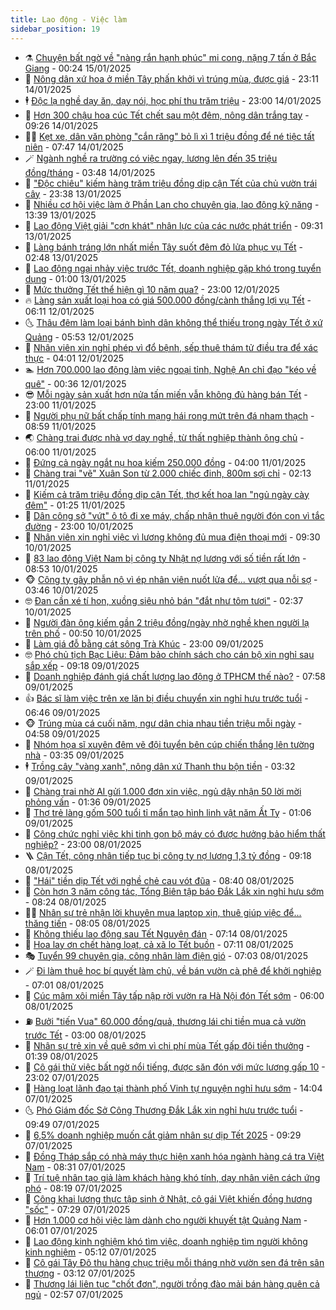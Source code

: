 ```yaml
---
title: Lao động - Việc làm
sidebar_position: 19
---
```


<!-- dantri-lao-dong-viec-lam:START -->
- ⚗️ [Chuyện bất ngờ về &quot;nàng rắn hạnh phúc&quot; mi cong, nặng 7 tấn ở Bắc Giang](https://dantri.com.vn/lao-dong-viec-lam/chuyen-bat-ngo-ve-nang-ran-hanh-phuc-mi-cong-nang-7-tan-o-bac-giang-20250114213126887.htm) - 00:24 15/01/2025
- 🙉 [Nông dân xứ hoa ở miền Tây phấn khởi vì trúng mùa, được giá](https://dantri.com.vn/tet-2025/nong-dan-xu-hoa-o-mien-tay-phan-khoi-vi-trung-mua-duoc-gia-20250114113918870.htm) - 23:11 14/01/2025
- 🕴 [Độc lạ nghề dạy ăn, dạy nói, học phí thu trăm triệu](https://dantri.com.vn/lao-dong-viec-lam/doc-la-nghe-day-an-day-noi-hoc-phi-thu-tram-trieu-20250113154543401.htm) - 23:00 14/01/2025
- 🧐 [Hơn 300 chậu hoa cúc Tết chết sau một đêm, nông dân trắng tay](https://dantri.com.vn/lao-dong-viec-lam/hon-300-chau-hoa-cuc-tet-chet-sau-mot-dem-nong-dan-trang-tay-20250114151446097.htm) - 09:26 14/01/2025
- 🧑‍💻 [Kẹt xe, dân văn phòng &quot;cắn răng&quot; bỏ lì xì 1 triệu đồng để né tiệc tất niên](https://dantri.com.vn/lao-dong-viec-lam/ket-xe-dan-van-phong-can-rang-bo-li-xi-1-trieu-dong-de-ne-tiec-tat-nien-20250114131408803.htm) - 07:47 14/01/2025
- 🪄 [Ngành nghề ra trường có việc ngay, lương lên đến 35 triệu đồng/tháng](https://dantri.com.vn/lao-dong-viec-lam/nganh-nghe-ra-truong-co-viec-ngay-luong-len-den-35-trieu-dongthang-20250114095424967.htm) - 03:48 14/01/2025
- 🦣 [&quot;Độc chiêu&quot; kiếm hàng trăm triệu đồng dịp cận Tết của chủ vườn trái cây](https://dantri.com.vn/lao-dong-viec-lam/doc-chieu-kiem-hang-tram-trieu-dong-dip-can-tet-cua-chu-vuon-trai-cay-20250113103618594.htm) - 23:38 13/01/2025
- 🎡 [Nhiều cơ hội việc làm ở Phần Lan cho chuyên gia, lao động kỹ năng](https://dantri.com.vn/lao-dong-viec-lam/nhieu-co-hoi-viec-lam-o-phan-lan-cho-chuyen-gia-lao-dong-ky-nang-20250113202026818.htm) - 13:39 13/01/2025
- 🦍 [Lao động Việt giải &quot;cơn khát&quot; nhân lực của các nước phát triển](https://dantri.com.vn/lao-dong-viec-lam/lao-dong-viet-giai-con-khat-nhan-luc-cua-cac-nuoc-phat-trien-20250113132944384.htm) - 09:31 13/01/2025
- 🫶 [Làng bánh tráng lớn nhất miền Tây suốt đêm đỏ lửa phục vụ Tết](https://dantri.com.vn/lao-dong-viec-lam/lang-banh-trang-lon-nhat-mien-tay-suot-dem-do-lua-phuc-vu-tet-20250110110920992.htm) - 02:48 13/01/2025
- 🥸 [Lao động ngại nhảy việc trước Tết, doanh nghiệp gặp khó trong tuyển dụng](https://dantri.com.vn/lao-dong-viec-lam/lao-dong-ngai-nhay-viec-truoc-tet-doanh-nghiep-gap-kho-trong-tuyen-dung-20250112173110147.htm) - 01:00 13/01/2025
- 🎡 [Mức thưởng Tết thể hiện gì 10 năm qua?](https://dantri.com.vn/lao-dong-viec-lam/muc-thuong-tet-the-hien-gi-10-nam-qua-20250112183422187.htm) - 23:00 12/01/2025
- 🔥 [Làng sản xuất loại hoa có giá 500.000 đồng/cành thắng lợi vụ Tết](https://dantri.com.vn/lao-dong-viec-lam/lang-san-xuat-loai-hoa-co-gia-500000-dongcanh-thang-loi-vu-tet-20250111171522783.htm) - 06:11 12/01/2025
- 🌜 [Thâu đêm làm loại bánh bình dân không thể thiếu trong ngày Tết ở xứ Quảng](https://dantri.com.vn/lao-dong-viec-lam/thau-dem-lam-loai-banh-binh-dan-khong-the-thieu-trong-ngay-tet-o-xu-quang-20250111154352151.htm) - 05:53 12/01/2025
- 🤭 [Nhân viên xin nghỉ phép vì đổ bệnh, sếp thuê thám tử điều tra để xác thực](https://dantri.com.vn/lao-dong-viec-lam/nhan-vien-xin-nghi-phep-vi-do-benh-sep-thue-tham-tu-dieu-tra-de-xac-thuc-20250112013706712.htm) - 04:01 12/01/2025
- 🏊 [Hơn 700.000 lao động làm việc ngoại tỉnh, Nghệ An chỉ đạo &quot;kéo về quê&quot;](https://dantri.com.vn/lao-dong-viec-lam/hon-700000-lao-dong-lam-viec-ngoai-tinh-nghe-an-chi-dao-keo-ve-que-20250111181511534.htm) - 00:36 12/01/2025
- 😎 [Mỗi ngày sản xuất hơn nửa tấn miến vẫn không đủ hàng bán Tết](https://dantri.com.vn/lao-dong-viec-lam/moi-ngay-san-xuat-hon-nua-tan-mien-van-khong-du-hang-ban-tet-20250111095513004.htm) - 23:00 11/01/2025
- 🤖 [Người phụ nữ bất chấp tính mạng hái rong mứt trên đá nham thạch](https://dantri.com.vn/lao-dong-viec-lam/nguoi-phu-nu-bat-chap-tinh-mang-hai-rong-mut-tren-da-nham-thach-20250111135158023.htm) - 08:59 11/01/2025
- 🌏 [Chàng trai được nhà vợ dạy nghề, từ thất nghiệp thành ông chủ](https://dantri.com.vn/lao-dong-viec-lam/chang-trai-duoc-nha-vo-day-nghe-tu-that-nghiep-thanh-ong-chu-20250111010607954.htm) - 06:00 11/01/2025
- 🦏 [Đứng cả ngày ngắt nụ hoa kiếm 250.000 đồng](https://dantri.com.vn/lao-dong-viec-lam/dung-ca-ngay-ngat-nu-hoa-kiem-250000-dong-20250110112651098.htm) - 04:00 11/01/2025
- 🤔 [Chàng trai &quot;vẽ&quot; Xuân Son từ 2.000 chiếc đinh, 800m sợi chỉ](https://dantri.com.vn/lao-dong-viec-lam/chang-trai-ve-xuan-son-tu-2000-chiec-dinh-800m-soi-chi-20250111004935945.htm) - 02:13 11/01/2025
- 🌮 [Kiếm cả trăm triệu đồng dịp cận Tết, thợ kết hoa lan &quot;ngủ ngày cày đêm&quot;](https://dantri.com.vn/lao-dong-viec-lam/kiem-ca-tram-trieu-dong-dip-can-tet-tho-ket-hoa-lan-ngu-ngay-cay-dem-20250110165246922.htm) - 01:25 11/01/2025
- 💪 [Dân công sở &quot;vứt&quot; ô tô đi xe máy, chấp nhận thuê người đón con vì tắc đường](https://dantri.com.vn/lao-dong-viec-lam/dan-cong-so-vut-o-to-di-xe-may-chap-nhan-thue-nguoi-don-con-vi-tac-duong-20250110203112339.htm) - 23:00 10/01/2025
- 💪 [Nhân viên xin nghỉ việc vì lương không đủ mua điện thoại mới](https://dantri.com.vn/lao-dong-viec-lam/nhan-vien-xin-nghi-viec-vi-luong-khong-du-mua-dien-thoai-moi-20250109114649745.htm) - 09:30 10/01/2025
- 🦒 [83 lao động Việt Nam bị công ty Nhật nợ lương với số tiền rất lớn](https://dantri.com.vn/lao-dong-viec-lam/83-lao-dong-viet-nam-bi-cong-ty-nhat-no-luong-voi-so-tien-rat-lon-20250110153445938.htm) - 08:53 10/01/2025
- 🐵 [Công ty gây phẫn nộ vì ép nhân viên nuốt lửa để... vượt qua nỗi sợ](https://dantri.com.vn/lao-dong-viec-lam/cong-ty-gay-phan-no-vi-ep-nhan-vien-nuot-lua-de-vuot-qua-noi-so-20250109104724530.htm) - 03:46 10/01/2025
- 🤓 [Đan cần xé tí hon, xuồng siêu nhỏ bán &quot;đắt như tôm tươi&quot;](https://dantri.com.vn/lao-dong-viec-lam/dan-can-xe-ti-hon-xuong-sieu-nho-ban-dat-nhu-tom-tuoi-20250109112128497.htm) - 02:37 10/01/2025
- 🧐 [Người đàn ông kiếm gần 2 triệu đồng/ngày nhờ nghề khen người lạ trên phố](https://dantri.com.vn/lao-dong-viec-lam/nguoi-dan-ong-kiem-gan-2-trieu-dongngay-nho-nghe-khen-nguoi-la-tren-pho-20250109181728736.htm) - 00:50 10/01/2025
- 💪 [Làm giá đỗ bằng cát sông Trà Khúc](https://dantri.com.vn/lao-dong-viec-lam/lam-gia-do-bang-cat-song-tra-khuc-20250109110055533.htm) - 23:00 09/01/2025
- 🤓 [Phó chủ tịch Bạc Liêu: Đảm bảo chính sách cho cán bộ xin nghỉ sau sắp xếp](https://dantri.com.vn/lao-dong-viec-lam/pho-chu-tich-bac-lieu-dam-bao-chinh-sach-cho-can-bo-xin-nghi-sau-sap-xep-20250109153335161.htm) - 09:18 09/01/2025
- 💯 [Doanh nghiệp đánh giá chất lượng lao động ở TPHCM thế nào?](https://dantri.com.vn/lao-dong-viec-lam/doanh-nghiep-danh-gia-chat-luong-lao-dong-o-tphcm-the-nao-20250109114551763.htm) - 07:58 09/01/2025
- 👍 [Bác sĩ làm việc trên xe lăn bị điều chuyển xin nghỉ hưu trước tuổi](https://dantri.com.vn/lao-dong-viec-lam/bac-si-lam-viec-tren-xe-lan-bi-dieu-chuyen-xin-nghi-huu-truoc-tuoi-20250109124152790.htm) - 06:46 09/01/2025
- 🐵 [Trúng mùa cá cuối năm, ngư dân chia nhau tiền triệu mỗi ngày](https://dantri.com.vn/lao-dong-viec-lam/trung-mua-ca-cuoi-nam-ngu-dan-chia-nhau-tien-trieu-moi-ngay-20250109105925657.htm) - 04:58 09/01/2025
- 💂 [Nhóm họa sĩ xuyên đêm vẽ đội tuyển bên cúp chiến thắng lên tường nhà](https://dantri.com.vn/lao-dong-viec-lam/nhom-hoa-si-xuyen-dem-ve-doi-tuyen-ben-cup-chien-thang-len-tuong-nha-20250109095524034.htm) - 03:35 09/01/2025
- 🕴 [Trồng cây &quot;vàng xanh&quot;, nông dân xứ Thanh thu bộn tiền](https://dantri.com.vn/lao-dong-viec-lam/trong-cay-vang-xanh-nong-dan-xu-thanh-thu-bon-tien-20250109084532874.htm) - 03:32 09/01/2025
- 👀 [Chàng trai nhờ AI gửi 1.000 đơn xin việc, ngủ dậy nhận 50 lời mời phỏng vấn](https://dantri.com.vn/lao-dong-viec-lam/chang-trai-nho-ai-gui-1000-don-xin-viec-ngu-day-nhan-50-loi-moi-phong-van-20250109011400122.htm) - 01:36 09/01/2025
- 🦄 [Thợ trẻ làng gốm 500 tuổi tỉ mẩn tạo hình linh vật năm Ất Tỵ](https://dantri.com.vn/lao-dong-viec-lam/tho-tre-lang-gom-500-tuoi-ti-man-tao-hinh-linh-vat-nam-at-ty-20250108102955260.htm) - 01:06 09/01/2025
- 🔭 [Công chức nghỉ việc khi tinh gọn bộ máy có được hưởng bảo hiểm thất nghiệp?](https://dantri.com.vn/lao-dong-viec-lam/cong-chuc-nghi-viec-khi-tinh-gon-bo-may-co-duoc-huong-bao-hiem-that-nghiep-20250108164107852.htm) - 23:00 08/01/2025
- 🪜 [Cận Tết, công nhân tiếp tục bị công ty nợ lương 1,3 tỷ đồng](https://dantri.com.vn/lao-dong-viec-lam/can-tet-cong-nhan-tiep-tuc-bi-cong-ty-no-luong-13-ty-dong-20250108155950368.htm) - 09:18 08/01/2025
- 🌊 [&quot;Hái&quot; tiền dịp Tết với nghề chẻ cau vót đũa](https://dantri.com.vn/lao-dong-viec-lam/hai-tien-dip-tet-voi-nghe-che-cau-vot-dua-20250107135413859.htm) - 08:40 08/01/2025
- 💯 [Còn hơn 3 năm công tác, Tổng Biên tập báo Đắk Lắk xin nghỉ hưu sớm](https://dantri.com.vn/lao-dong-viec-lam/con-hon-3-nam-cong-tac-tong-bien-tap-bao-dak-lak-xin-nghi-huu-som-20250108143547241.htm) - 08:24 08/01/2025
- 👨‍🏫 [Nhân sự trẻ nhận lời khuyên mua laptop xịn, thuê giúp việc để... thăng tiến](https://dantri.com.vn/lao-dong-viec-lam/nhan-su-tre-nhan-loi-khuyen-mua-laptop-xin-thue-giup-viec-de-thang-tien-20250106145657453.htm) - 08:05 08/01/2025
- 🙉 [Không thiếu lao động sau Tết Nguyên đán](https://dantri.com.vn/lao-dong-viec-lam/khong-thieu-lao-dong-sau-tet-nguyen-dan-20250108114227509.htm) - 07:14 08/01/2025
- 🦄 [Hoa lay ơn chết hàng loạt, cả xã lo Tết buồn](https://dantri.com.vn/lao-dong-viec-lam/hoa-lay-on-chet-hang-loat-ca-xa-lo-tet-buon-20250108101014475.htm) - 07:11 08/01/2025
- 🎭 [Tuyển 99 chuyên gia, công nhân làm điện gió](https://dantri.com.vn/lao-dong-viec-lam/tuyen-99-chuyen-gia-cong-nhan-lam-dien-gio-20250108103944825.htm) - 07:03 08/01/2025
- 🪄 [Đi làm thuê học bí quyết làm chủ, về bán vườn cà phê để khởi nghiệp](https://dantri.com.vn/lao-dong-viec-lam/di-lam-thue-hoc-bi-quyet-lam-chu-ve-ban-vuon-ca-phe-de-khoi-nghiep-20250106204003443.htm) - 07:01 08/01/2025
- 🌁 [Cúc mâm xôi miền Tây tấp nập rời vườn ra Hà Nội đón Tết sớm](https://dantri.com.vn/lao-dong-viec-lam/cuc-mam-xoi-mien-tay-tap-nap-roi-vuon-ra-ha-noi-don-tet-som-20250105152734817.htm) - 06:00 08/01/2025
- ⛽️ [Bưởi &quot;tiến Vua&quot; 60.000 đồng/quả, thương lái chi tiền mua cả vườn trước Tết](https://dantri.com.vn/lao-dong-viec-lam/buoi-tien-vua-60000-dongqua-thuong-lai-chi-tien-mua-ca-vuon-truoc-tet-20250107114540761.htm) - 03:00 08/01/2025
- 🤩 [Nhân sự trẻ xin về quê sớm vì chi phí mùa Tết gấp đôi tiền thưởng](https://dantri.com.vn/lao-dong-viec-lam/nhan-su-tre-xin-ve-que-som-vi-chi-phi-mua-tet-gap-doi-tien-thuong-20250107125718613.htm) - 01:39 08/01/2025
- 🌝 [Cô gái thử việc bất ngờ nổi tiếng, được săn đón với mức lương gấp 10](https://dantri.com.vn/lao-dong-viec-lam/co-gai-thu-viec-bat-ngo-noi-tieng-duoc-san-don-voi-muc-luong-gap-10-20250107203538352.htm) - 23:02 07/01/2025
- 🤗 [Hàng loạt lãnh đạo tại thành phố Vinh tự nguyện nghỉ hưu sớm](https://dantri.com.vn/lao-dong-viec-lam/hang-loat-lanh-dao-tai-thanh-pho-vinh-tu-nguyen-nghi-huu-som-20250107120823112.htm) - 14:04 07/01/2025
- 🌜 [Phó Giám đốc Sở Công Thương Đắk Lắk xin nghỉ hưu trước tuổi](https://dantri.com.vn/lao-dong-viec-lam/pho-giam-doc-so-cong-thuong-dak-lak-xin-nghi-huu-truoc-tuoi-20250107162104554.htm) - 09:49 07/01/2025
- 👀 [6,5% doanh nghiệp muốn cắt giảm nhân sự dịp Tết 2025](https://dantri.com.vn/lao-dong-viec-lam/65-doanh-nghiep-muon-cat-giam-nhan-su-dip-tet-2025-20250107110319819.htm) - 09:29 07/01/2025
- 🫣 [Đồng Tháp sắp có nhà máy thực hiện xanh hóa ngành hàng cá tra Việt Nam](https://dantri.com.vn/lao-dong-viec-lam/dong-thap-sap-co-nha-may-thuc-hien-xanh-hoa-nganh-hang-ca-tra-viet-nam-20250107150617512.htm) - 08:31 07/01/2025
- 🧠 [Trí tuệ nhân tạo giả làm khách hàng khó tính, dạy nhân viên cách ứng phó](https://dantri.com.vn/lao-dong-viec-lam/tri-tue-nhan-tao-gia-lam-khach-hang-kho-tinh-day-nhan-vien-cach-ung-pho-20250106141235341.htm) - 08:19 07/01/2025
- 🎊 [Công khai lương thực tập sinh ở Nhật, cô gái Việt khiến đồng hương &quot;sốc&quot;](https://dantri.com.vn/lao-dong-viec-lam/cong-khai-luong-thuc-tap-sinh-o-nhat-co-gai-viet-khien-dong-huong-soc-20250107134440310.htm) - 07:29 07/01/2025
- 🧰 [Hơn 1.000 cơ hội việc làm dành cho người khuyết tật Quảng Nam](https://dantri.com.vn/lao-dong-viec-lam/hon-1000-co-hoi-viec-lam-danh-cho-nguoi-khuyet-tat-quang-nam-20250107113545110.htm) - 06:01 07/01/2025
- 🐘 [Lao động kinh nghiệm khó tìm việc, doanh nghiệp tìm người không kinh nghiệm](https://dantri.com.vn/lao-dong-viec-lam/lao-dong-kinh-nghiem-kho-tim-viec-doanh-nghiep-tim-nguoi-khong-kinh-nghiem-20250106162000116.htm) - 05:12 07/01/2025
- 🥳 [Cô gái Tây Đô thu hàng chục triệu mỗi tháng nhờ vườn sen đá trên sân thượng](https://dantri.com.vn/lao-dong-viec-lam/co-gai-tay-do-thu-hang-chuc-trieu-moi-thang-nho-vuon-sen-da-tren-san-thuong-20250107004749645.htm) - 03:12 07/01/2025
- 🐎 [Thương lái liên tục &quot;chốt đơn&quot;, người trồng đào mải bán hàng quên cả ngủ](https://dantri.com.vn/lao-dong-viec-lam/thuong-lai-lien-tuc-chot-don-nguoi-trong-dao-mai-ban-hang-quen-ca-ngu-20250106151119761.htm) - 02:57 07/01/2025<!-- dantri-lao-dong-viec-lam:END -->
